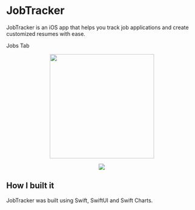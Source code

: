 
# JobTracker

JobTracker is an iOS app that helps you track job applications and create customized resumes with ease.






Jobs Tab
<p align="center">
  <img src="https://github.com/HamsterStack/JobTracker/assets/108938294/f945a950-cb7e-4363-9f10-fd788a161742" width="275" >
<p/>

<p align="center">
  <img src="https://github.com/HamsterStack/JobTracker/assets/108938294/34f829f7-1cbd-488c-ad49-fcbcf68e634c"  >
<p/>

## How I built it
JobTracker was built using Swift, SwiftUI and Swift Charts.




